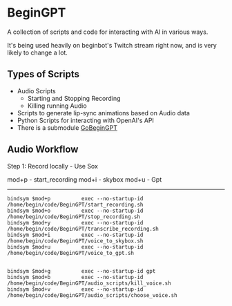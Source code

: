 # BeginGPT

A collection of scripts and code for interacting with AI in various ways.

It's being used heavily on beginbot's Twitch stream right now, and is very likely to change a lot.

## Types of Scripts

- Audio Scripts
    - Starting and Stopping Recording
    - Killing running Audio
- Scripts to generate lip-sync animations based on Audio data
- Python Scripts for interacting with OpenAI's API
- There is a submodule [GoBeginGPT](https://github.com/davidbegin/GoBeginGPT)

## Audio Workflow

Step 1: Record locally
    - Use Sox

mod+p - start_recording
mod+i - skybox
mod+u - Gpt

----

```i3-config
bindsym $mod+p			exec --no-startup-id /home/begin/code/BeginGPT/start_recording.sh
bindsym $mod+o			exec --no-startup-id /home/begin/code/BeginGPT/stop_recording.sh
bindsym $mod+y			exec --no-startup-id /home/begin/code/BeginGPT/transcribe_recording.sh
bindsym $mod+i			exec --no-startup-id /home/begin/code/BeginGPT/voice_to_skybox.sh
bindsym $mod+u			exec --no-startup-id /home/begin/code/BeginGPT/voice_to_gpt.sh


bindsym $mod+g			exec --no-startup-id gpt
bindsym $mod+b			exec --no-startup-id /home/begin/code/BeginGPT/audio_scripts/kill_voice.sh
bindsym $mod+v			exec --no-startup-id /home/begin/code/BeginGPT/audio_scripts/choose_voice.sh
```


